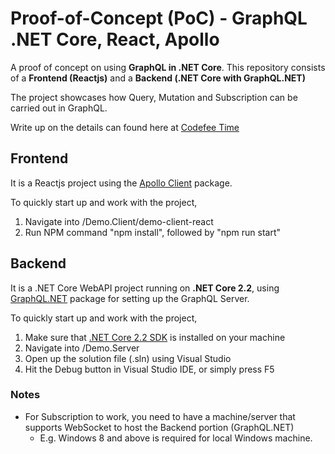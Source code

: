# Proof-of-Concept (PoC) - GraphQL .NET Core, React, Apollo
A proof of concept on using **GraphQL in .NET Core**. This repository consists of a **Frontend (Reactjs)** and a **Backend (.NET Core with GraphQL.NET)**

The project showcases how Query, Mutation and Subscription can be carried out in GraphQL. 

Write up on the details can found here at [Codefee Time](https://www.codefeetime.com/post/building-web-application-with-react-apollo-client-graphql-net-core-webapi/)

## Frontend
It is a Reactjs project using the [Apollo Client](https://www.apollographql.com/docs/react/) package.

To quickly start up and work with the project, 
1. Navigate into /Demo.Client/demo-client-react
2. Run NPM command "npm install", followed by "npm run start"

## Backend
It is a .NET Core WebAPI project running on **.NET Core 2.2**, using [GraphQL.NET](https://graphql-dotnet.github.io/) package for setting up the GraphQL Server.

To quickly start up and work with the project, 
1. Make sure that [.NET Core 2.2 SDK](https://dotnet.microsoft.com/download/dotnet-core/2.2) is installed on your machine
2. Navigate into /Demo.Server
3. Open up the solution file (.sln) using Visual Studio
4. Hit the Debug button in Visual Studio IDE, or simply press F5

### Notes
* For Subscription to work, you need to have a machine/server that supports WebSocket to host the Backend portion (GraphQL.NET)
  * E.g. Windows 8 and above is required for local Windows machine.
  
